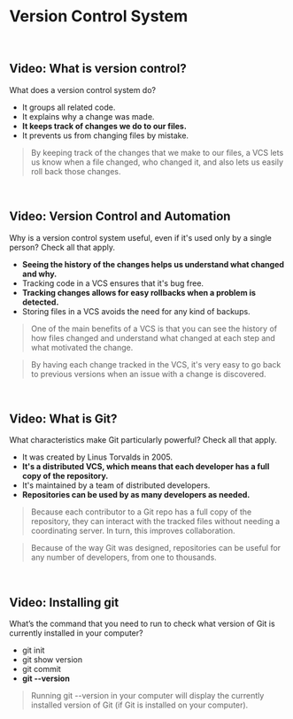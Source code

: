 # Version Control System

<br>

## Video: What is version control?

What does a version control system do?

* It groups all related code.
* It explains why a change was made.
* **It keeps track of changes we do to our files.**
* It prevents us from changing files by mistake.

> By keeping track of the changes that we make to our files, a VCS lets us know when a file changed, who changed it, and also lets us easily roll back those changes.

<br>

## Video: Version Control and Automation

Why is a version control system useful, even if it's used only by a single person? Check all that apply.

* **Seeing the history of the changes helps us understand what changed and why.**
* Tracking code in a VCS ensures that it's bug free.
* **Tracking changes allows for easy rollbacks when a problem is detected.**
* Storing files in a VCS avoids the need for any kind of backups.

> One of the main benefits of a VCS is that you can see the history of how files changed and understand what changed at each step and what motivated the change.

> By having each change tracked in the VCS, it's very easy to go back to previous versions when an issue with a change is discovered.

<br>

## Video: What is Git?

What characteristics make Git particularly powerful? Check all that apply.

* It was created by Linus Torvalds in 2005.
* **It's a distributed VCS, which means that each developer has a full copy of the repository.**
* It's maintained by a team of distributed developers.
* **Repositories can be used by as many developers as needed.**

> Because each contributor to a Git repo has a full copy of the repository, they can interact with the tracked files without needing a coordinating server. In turn, this improves collaboration.

> Because of the way Git was designed, repositories can be useful for any number of developers, from one to thousands.

<br>

## Video: Installing git

What’s the command that you need to run to check what version of Git is currently installed in your computer?

* git init
* git show version
* git commit
* **git --version**

> Running git --version in your computer will display the currently installed version of Git (if Git is installed on your computer).
